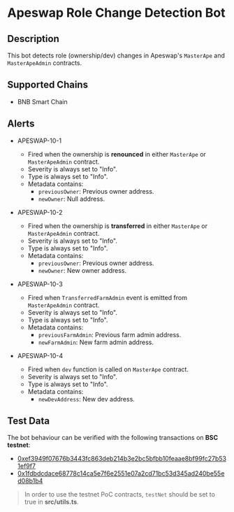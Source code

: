 # Apeswap Role Change Detection Bot

## Description

This bot detects role (ownership/dev) changes in Apeswap's `MasterApe` and `MasterApeAdmin` contracts.

## Supported Chains

- BNB Smart Chain

## Alerts

- APESWAP-10-1

  - Fired when the ownership is **renounced** in either `MasterApe` or `MasterApeAdmin` contract.
  - Severity is always set to "Info".
  - Type is always set to "Info".
  - Metadata contains:    
    - `previousOwner`: Previous owner address.
    - `newOwner`: Null address.

- APESWAP-10-2
  
  - Fired when the ownership is **transferred** in either `MasterApe` or `MasterApeAdmin` contract.
  - Severity is always set to "Info".
  - Type is always set to "Info".
  - Metadata contains:
    - `previousOwner`: Previous owner address.
    - `newOwner`: New owner address.

- APESWAP-10-3
  
  - Fired when `TransferredFarmAdmin` event is emitted from `MasterApeAdmin` contract.
  - Severity is always set to "Info".
  - Type is always set to "Info".
  - Metadata contains:
    - `previousFarmAdmin`: Previous farm admin address.
    - `newFarmAdmin`: New farm admin address.    

- APESWAP-10-4
  
  - Fired when `dev` function is called on `MasterApe` contract.
  - Severity is always set to "Info".
  - Type is always set to "Info".
  - Metadata contains:
    - `newDevAddress`: New dev address.
    
## Test Data

The bot behaviour can be verified with the following transactions on **BSC testnet**:
- [0xef3949f07676b3443fc863deb214b3e2bc5bfbb10feaae8bf99fc27b531ef9f7](https://testnet.bscscan.com/tx/0xef3949f07676b3443fc863deb214b3e2bc5bfbb10feaae8bf99fc27b531ef9f7) 
- [0x1fdbdcdace68778c14ca5e7f6e2551e07a2cd71bc53d345ad240be55ed08b1b4](https://testnet.bscscan.com/tx/0x1fdbdcdace68778c14ca5e7f6e2551e07a2cd71bc53d345ad240be55ed08b1b4)

> In order to use the testnet PoC contracts, `testNet` should be set to true in **src/utils.ts**.